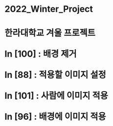 # 2022_Winter_Project
<h1> 한라대학교 겨울 프로젝트

In [100] : 배경 제거

In [88] : 적용할 이미지 설정

In [101] : 사람에 이미지 적용

In [96] : 배경에 이미지 적용
